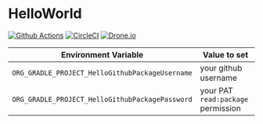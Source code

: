 HelloWorld
==========

[![Github Actions](https://github.com/nise-nabe/gradle-helloworld/actions/workflows/main.yml/badge.svg)](https://github.com/nise-nabe/gradle-helloworld/actions/workflows/main.yml)
[![CircleCI](https://circleci.com/gh/nise-nabe/gradle-helloworld/tree/master.svg?style=svg)](https://circleci.com/gh/nise-nabe/gradle-helloworld/tree/master)
[![Drone.io](https://cloud.drone.io/api/badges/nise-nabe/gradle-helloworld/status.svg?ref=refs/heads/master)](https://cloud.drone.io/nise-nabe/gradle-helloworld)

| Environment Variable                            | Value to set                       |
|-------------------------------------------------|------------------------------------|
| `ORG_GRADLE_PROJECT_HelloGithubPackageUsername` | your github username               |
| `ORG_GRADLE_PROJECT_HelloGithubPackagePassword` | your PAT `read:package` permission |
